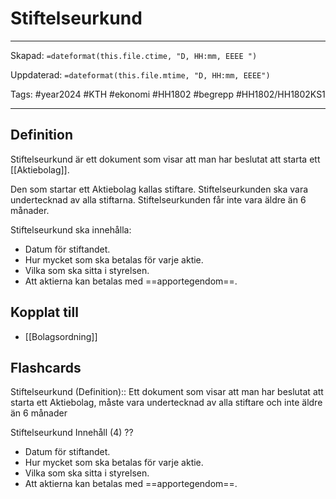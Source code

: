 # Stiftelseurkund

---

Skapad: `=dateformat(this.file.ctime, "D, HH:mm, EEEE ")`

Uppdaterad: `=dateformat(this.file.mtime, "D, HH:mm, EEEE")`

Tags: #year2024 #KTH #ekonomi #HH1802 #begrepp #HH1802/HH1802KS1

---

## Definition

Stiftelseurkund är ett dokument som visar att man har beslutat att starta ett [[Aktiebolag]].

Den som startar ett Aktiebolag kallas stiftare. Stiftelseurkunden ska vara undertecknad av alla stiftarna. Stiftelseurkunden får inte vara äldre än 6 månader.

Stiftelseurkund ska innehålla:

- Datum för stiftandet.
- Hur mycket som ska betalas för varje aktie.
- Vilka som ska sitta i styrelsen.
- Att aktierna kan betalas med ==apportegendom==.

## Kopplat till

- [[Bolagsordning]]

## Flashcards

Stiftelseurkund (Definition):: Ett dokument som visar att man har beslutat att starta ett Aktiebolag, måste vara undertecknad av alla stiftare och inte äldre än 6 månader
<!--SR:!2024-03-28,5,250!2024-04-01,9,288-->

Stiftelseurkund Innehåll (4)
??
- Datum för stiftandet.
- Hur mycket som ska betalas för varje aktie.
- Vilka som ska sitta i styrelsen.
- Att aktierna kan betalas med ==apportegendom==.
<!--SR:!2024-03-31,6,250!2024-03-28,3,248-->

